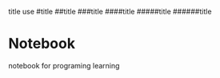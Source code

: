 
title use 
#title
##title
###title
####title
#####title
######title
# Notebook
notebook for programing learning
